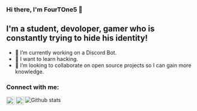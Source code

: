### Hi there, I'm FourTOne5 👋 

<!--
**FourTOne5/FourTOne5** is a ✨ _special_ ✨ repository because its `README.md` (this file) appears on your GitHub profile.

Here are some ideas to get you started:

- 🔭 I’m currently working on ...
- 🌱 I’m currently learning ...
- 👯 I’m looking to collaborate on ...
- 🤔 I’m looking for help with ...
- 💬 Ask me about ...
- 📫 How to reach me: ...
- 😄 Pronouns: ...
- ⚡ Fun fact: ...
-->
## I'm a student, devoloper, gamer who is constantly trying to hide his identity!
- 🔭 I’m currently working on a Discord Bot.
- 🌱 I want to learn hacking. 
- 👯 I’m looking to collaborate on open source projects so I can gain more knowledge.

### Connect with me:
[<img align="left" alt="codeSTACKr | YouTube" width="22px" src="https://cdn.jsdelivr.net/npm/simple-icons@v3/icons/youtube.svg" />][youtube]
[<img align="left" alt="FourTOne5 | Instagram" width="22px" src="https://cdn.jsdelivr.net/npm/simple-icons@v3/icons/instagram.svg" />][instagram]


![Github stats](https://github-readme-stats.vercel.app/api?username=FourTOne5&count_private=true&show_icons=true&include_all_commits=true)

[youtube]: https://www.youtube.com/channel/UCCrxWeY0ZwSbjR2ORSqfiuw
[instagram]: https://instagram.com/fourtone5
